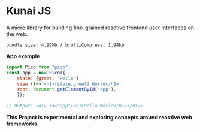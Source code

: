 # Kunai JS

A micro library for building fine-grained reactive frontend user interfaces on the web.

`bundle size: 4.99kb / brotliCompress: 1.94kb`

**App example**

```js
import Pico from "pico";
const app = new Pico({
    state: {greet: 'Hello'},
    view:()=>`<h1>{state.greet} World</h1>`,
    root: document.getElementById('app'),
    });

// Output: <div id="app"><h1>Hello World</h1></div>
```

**This Project is experimental and exploring concepts around reactive web frameworks.**



